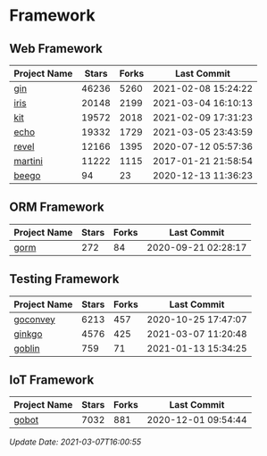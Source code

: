 # Framework

## Web Framework
| Project Name | Stars | Forks | Last Commit |
| ------------ | ----- | ----- | ----------- |
| [gin](https://github.com/gin-gonic/gin) | 46236 | 5260 | 2021-02-08 15:24:22 |
| [iris](https://github.com/kataras/iris) | 20148 | 2199 | 2021-03-04 16:10:13 |
| [kit](https://github.com/go-kit/kit) | 19572 | 2018 | 2021-02-09 17:31:23 |
| [echo](https://github.com/labstack/echo) | 19332 | 1729 | 2021-03-05 23:43:59 |
| [revel](https://github.com/revel/revel) | 12166 | 1395 | 2020-07-12 05:57:36 |
| [martini](https://github.com/go-martini/martini) | 11222 | 1115 | 2017-01-21 21:58:54 |
| [beego](https://github.com/astaxie/beego) | 94 | 23 | 2020-12-13 11:36:23 |

## ORM Framework
| Project Name | Stars | Forks | Last Commit |
| ------------ | ----- | ----- | ----------- |
| [gorm](https://github.com/jinzhu/gorm) | 272 | 84 | 2020-09-21 02:28:17 |

## Testing Framework
| Project Name | Stars | Forks | Last Commit |
| ------------ | ----- | ----- | ----------- |
| [goconvey](https://github.com/smartystreets/goconvey) | 6213 | 457 | 2020-10-25 17:47:07 |
| [ginkgo](https://github.com/onsi/ginkgo) | 4576 | 425 | 2021-03-07 11:20:48 |
| [goblin](https://github.com/franela/goblin) | 759 | 71 | 2021-01-13 15:34:25 |

## IoT Framework
| Project Name | Stars | Forks | Last Commit |
| ------------ | ----- | ----- | ----------- |
| [gobot](https://github.com/hybridgroup/gobot) | 7032 | 881 | 2020-12-01 09:54:44 |

*Update Date: 2021-03-07T16:00:55*